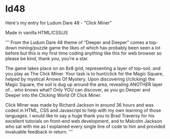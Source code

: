# ld48
Here's my entry for Ludum Dare 48 - "Click Miner"

Made in vanilla HTML/CSS/JS

'''
From the Ludum Dare 48 theme of “Deeper and Deeper” comes a top-down mining/puzzle game the likes of which 
has probably been seen a lot before but this is my first time coding anything like this for web browser so 
please be kind, thank you, you’re a star.

The game takes place on an 8x8 grid, representing a layer of top-soil, and you play as The Click Miner. Your 
task is to hunt/click for the Magic Square, helped by mystical Arrows Of Mystery. Upon discovering (/clicking) 
the Magic Square, the soil is dug up around the area, revealing ANOTHER layer of… who knows what? Only YOU can 
discover, as you go Deeper and Deeper into the Clicking World Of Click Miner.

Click Miner was made by Richard Jackson in around 36 hours and was coded in HTML, CSS and Javascript to help 
with my own learning of those languages. I would like to say a huge thank you to Brad Traversy for his excellent 
tutorials on front-end web development, and to Malcolm Jackson who sat with me as I explained every single line 
of code to him and provided invaluable feedback in return.
'''
